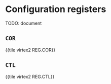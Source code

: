 # Configuration registers

TODO: document


## `COR`

{{tile virtex2 REG.COR}}


## `CTL`

{{tile virtex2 REG.CTL}}
